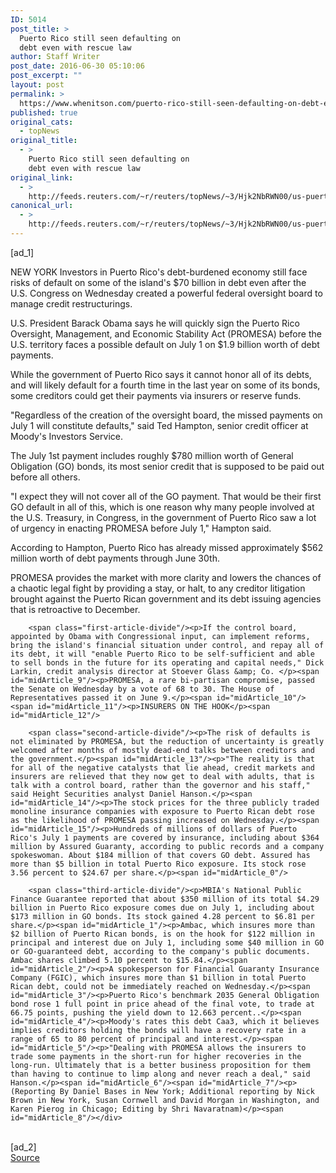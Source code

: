```yaml
---
ID: 5014
post_title: >
  Puerto Rico still seen defaulting on
  debt even with rescue law
author: Staff Writer
post_date: 2016-06-30 05:10:06
post_excerpt: ""
layout: post
permalink: >
  https://www.whenitson.com/puerto-rico-still-seen-defaulting-on-debt-even-with-rescue-law/
published: true
original_cats:
  - topNews
original_title:
  - >
    Puerto Rico still seen defaulting on
    debt even with rescue law
original_link:
  - >
    http://feeds.reuters.com/~r/reuters/topNews/~3/Hjk2NbRWN00/us-puertorico-debt-idUSKCN0ZG09Y
canonical_url:
  - >
    http://feeds.reuters.com/~r/reuters/topNews/~3/Hjk2NbRWN00/us-puertorico-debt-idUSKCN0ZG09Y
---
```

 [ad_1]
<br><div id="articleText">
<span id="midArticle_start"/>

<span id="midArticle_0"/><span class="focusParagraph" readability="4"><p><span class="articleLocation">NEW YORK</span> Investors in Puerto Rico's debt-burdened economy still face risks of default on some of the island's $70 billion in debt even after the U.S. Congress on Wednesday created a powerful federal oversight board to manage credit restructurings.</p></span><span id="midArticle_1"/><p>U.S. President Barack Obama says he will quickly sign the Puerto Rico Oversight, Management, and Economic Stability Act (PROMESA) before the U.S. territory faces a possible default on July 1 on $1.9 billion worth of debt payments.</p><span id="midArticle_2"/><p>While the government of Puerto Rico says it cannot honor all of its debts, and will likely default for a fourth time in the last year on some of its bonds, some creditors could get their payments via insurers or reserve funds.</p><span id="midArticle_3"/><p>"Regardless of the creation of the oversight board, the missed payments on July 1 will constitute defaults," said Ted Hampton, senior credit officer at Moody's Investors Service.</p><span id="midArticle_4"/><p>The July 1st payment includes roughly $780 million worth of General Obligation (GO) bonds, its most senior credit that is supposed to be paid out before all others.</p><span id="midArticle_5"/><p>"I expect they will not cover all of the GO payment. That would be their first GO default in all of this, which is one reason why many people involved at the U.S. Treasury, in Congress, in the government of Puerto Rico saw a lot of urgency in enacting PROMESA before July 1," Hampton said.</p><span id="midArticle_6"/><p>According to Hampton, Puerto Rico has already missed approximately $562 million worth of debt payments through June 30th.</p><span id="midArticle_7"/><p>PROMESA provides the market with more clarity and lowers the chances of a chaotic legal fight by providing a stay, or halt, to any creditor litigation brought against the Puerto Rican government and its debt issuing agencies that is retroactive to December.</p><span id="midArticle_8"/>
        
        <span class="first-article-divide"/><p>If the control board, appointed by Obama with Congressional input, can implement reforms, bring the island's financial situation under control, and repay all of its debt, it will "enable Puerto Rico to be self-sufficient and able to sell bonds in the future for its operating and capital needs," Dick Larkin, credit analysis director at Stoever Glass &amp; Co. </p><span id="midArticle_9"/><p>PROMESA, a rare bi-partisan compromise, passed the Senate on Wednesday by a vote of 68 to 30. The House of Representatives passed it on June 9.</p><span id="midArticle_10"/><span id="midArticle_11"/><p>INSURERS ON THE HOOK</p><span id="midArticle_12"/>
        
        <span class="second-article-divide"/><p>The risk of defaults is not eliminated by PROMESA, but the reduction of uncertainty is greatly welcomed after months of mostly dead-end talks between creditors and the government.</p><span id="midArticle_13"/><p>"The reality is that for all of the negative catalysts that lie ahead, credit markets and insurers are relieved that they now get to deal with adults, that is talk with a control board, rather than the governor and his staff," said Height Securities analyst Daniel Hanson.</p><span id="midArticle_14"/><p>The stock prices for the three publicly traded monoline insurance companies with exposure to Puerto Rican debt rose as the likelihood of PROMESA passing increased on Wednesday.</p><span id="midArticle_15"/><p>Hundreds of millions of dollars of Puerto Rico's July 1 payments are covered by insurance, including about $364 million by Assured Guaranty, according to public records and a company spokeswoman. About $184 million of that covers GO debt. Assured has more than $5 billion in total Puerto Rico exposure. Its stock rose 3.56 percent to $24.67 per share.</p><span id="midArticle_0"/>
        
        <span class="third-article-divide"/><p>MBIA's National Public Finance Guarantee reported that about $350 million of its total $4.29 billion in Puerto Rico exposure comes due on July 1, including about $173 million in GO bonds. Its stock gained 4.28 percent to $6.81 per share.</p><span id="midArticle_1"/><p>Ambac, which insures more than $2 billion of Puerto Rican bonds, is on the hook for $122 million in principal and interest due on July 1, including some $40 million in GO or GO-guaranteed debt, according to the company's public documents. Ambac shares climbed 5.10 percent to $15.84.</p><span id="midArticle_2"/><p>A spokesperson for Financial Guaranty Insurance Company (FGIC), which insures more than $1 billion in total Puerto Rican debt, could not be immediately reached on Wednesday.</p><span id="midArticle_3"/><p>Puerto Rico's benchmark 2035 General Obligation bond rose 1 full point in price ahead of the final vote, to trade at 66.75 points, pushing the yield down to 12.663 percent..</p><span id="midArticle_4"/><p>Moody's rates this debt Caa3, which it believes implies creditors holding the bonds will have a recovery rate in a range of 65 to 80 percent of principal and interest.</p><span id="midArticle_5"/><p>"Dealing with PROMESA allows the insurers to trade some payments in the short-run for higher recoveries in the long-run. Ultimately that is a better business proposition for them than having to continue to limp along and never reach a deal," said Hanson.</p><span id="midArticle_6"/><span id="midArticle_7"/><p> (Reporting By Daniel Bases in New York; Additional reporting by Nick Brown in New York, Susan Cornwell and David Morgan in Washington, and Karen Pierog in Chicago; Editing by Shri Navaratnam)</p><span id="midArticle_8"/></div>
<br>[ad_2]
<br><a href="http://feeds.reuters.com/~r/reuters/topNews/~3/Hjk2NbRWN00/us-puertorico-debt-idUSKCN0ZG09Y">Source </a>